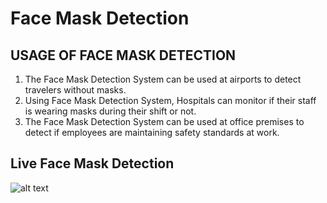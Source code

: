 # Face Mask Detection

## USAGE OF FACE MASK DETECTION
1) The Face Mask Detection System can be used at airports to detect travelers without masks.
2) Using Face Mask Detection System, Hospitals can monitor if their staff is wearing masks during their shift or not.
3) The Face Mask Detection System can be used at office premises to detect if employees are maintaining safety standards at work. 

## Live Face Mask Detection
![alt text](https://github.com/venugopalkadamba/Face_Mask_Detector/blob/master/Live_Image.png)
